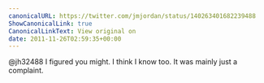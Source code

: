 ```yaml
---
canonicalURL: https://twitter.com/jmjordan/status/140263401682239488
ShowCanonicalLink: true
CanonicalLinkText: View original on
date: 2011-11-26T02:59:35+00:00
---
```

@jh32488 I figured you might. I think I know too. It was mainly just a complaint.